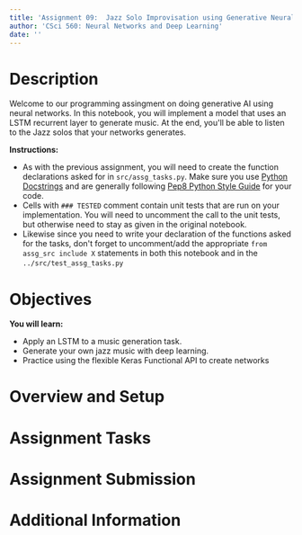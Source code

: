```yaml
---
title: 'Assignment 09:  Jazz Solo Improvisation using Generative Neural Networks'
author: 'CSci 560: Neural Networks and Deep Learning'
date: ''
---
```


# Description

Welcome to our programming assingment on doing generative AI using neural networks.  In this
notebook, you will implement a model that uses an LSTM recurrent layer to generate music.  At the end,
you'll be able to listen to the Jazz solos that your networks generates.

**Instructions:**

- As with the previous assignment, you will need to create the function declarations asked for
  in `src/assg_tasks.py`.  Make sure you use
  [Python Docstrings](https://www.geeksforgeeks.org/python-docstrings/) and are generally
  following [Pep8 Python Style Guide](https://peps.python.org/pep-0008/) for your code.
- Cells with `### TESTED` comment contain unit tests that are run on your implementation.  You will
  need to uncomment the call to the unit tests, but otherwise need to stay as given in the original
  notebook.
- Likewise since you need to write your declaration of the functions asked for the tasks, don't forget
  to uncomment/add the appropriate `from assg_src include X` statements in both this notebook and
  in the `../src/test_assg_tasks.py`

# Objectives

**You will learn:**

- Apply an LSTM to a music generation task.
- Generate your own jazz music with deep learning.
- Practice using the flexible Keras Functional API to create networks

# Overview and Setup

# Assignment Tasks

# Assignment Submission

# Additional Information



